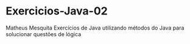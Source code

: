 # Exercicios-Java-02

Matheus Mesquita
Exercícios de Java utilizando métodos do Java para solucionar questões de lógica
